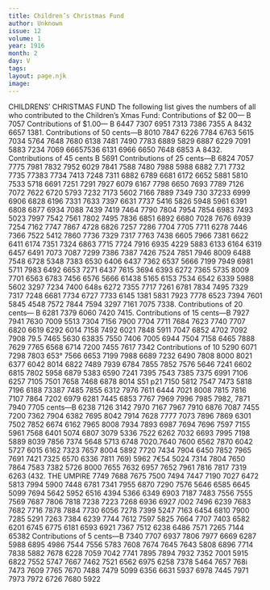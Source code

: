 ```yaml
---
title: Children’s Christmas Fund
author: Unknown
issue: 12
volume: 1
year: 1916
month: 2
day: V
tags:
layout: page.njk
image:
---
```

CHILDRENS’ CHRISTMAS FUND    The following list gives the numbers of all who contributed to the Children’s Xmas Fund:       Contributions of $2 00— B 7057       Contributions of $1.00— B 6447 7307 6951 7313 7386 7355 A 8432 6657 1381.       Contributions of 50 cents—B 8010 7847 6226 7784 6763 5615 7034 5764 7648 7680 6138 7481 7490 7783 6889 5829 6887 6229 7091 5883 7234 7069 66657536 6131 6966 6650 7648 6853 A 8432.       Contributions of 45 cents B 5691       Contributions of 25 cents—B 6824 7057 7775 7981 7832 7952 6029 7841 7588 7480 7988 5988 6882 7.71 7732 7735 77383 7734 7413 7248 7311 6882 6789 6681 6172 6652 5881 5810 7533 5718 6691 7251 7291 7927 6079 6167 7798 6650 7693 7789 7126 7072 7622 6720 5793 7232 7173 5602 7166 7889 7349 730 37233 6999 6906 6828 6196 7331 7633 7397 6631 7737 5416 5826 5948 5961 6391 6808 6877 6934 7088 7439 7419 7464 7790 7804 7954 7854 6983 7493 5023 7997 7542 7561 7802 7495 7836 6851 6892 6680 7028 7676 6939 7254 7162 7747 7867 4728 6826 7257 7286 7704 7705 7711 6278 7446 7366 7522 5412 7860 7736 7329 7317 7763 7438 6605 7966 7381 6622 6411 6174 7351 7324 6863 7715 7724 7916 6935 4229 5883 6133 6164 6319 6457 6491 7073 7087 7299 7386 7387 7426 7524 7851 7946 8009 6488 7548 6728 5348 7383 6530 6406 6437 7362 6537 5666 7199 7949 6981 5711 7983 6492 6653 7271 6437 7615 3694 6393 6272 7365 5735 8009 7701 6563 6783 7456 6576 5666 61438 5165 6153 7534 6542 6339 5988 5602 3297 7234 7400 648s 6272 7355 7717 7261 6781 7834 7495 7329 7317 7248 6681 7734 6727 7733 6145 1381 5831 7923 7778 6523 7394 7601 5845 4548 7572 7844 7594 3297 7161 7075 7338.       Contributions of 20 cents— B 6281 7379 6060 7420 7415.       Contributions of 15 cents—B 7927 7941 7630 7009 5513 7304 7156 7900 7704 7711 7684 7623 7740 7707 6820 6619 6292 6014 7158 7492 6021 7848 5911 7047 6852 4702 7092 7908 79.5 7465 5630 63835 7550 7406 7005 6944 7504 7158 6465 7888 7629 7765 6568 6714 7200 7455 7617 7342       Contributions of 10 5290 6071 7298 7803 653° 7566 6653 7199 7988 6689 7232 6490 7808 8000 8021 6377 6042 8014 6822 7489 7939 6784 7855 7852 7576 5646 7241 6602 6815 7802 5958 6879 5383 6590 7241 7395 7543 7385 7375 6991 7106 6257 7105 7501 7658 7468 6878 8014 S51 p21 7150 5812 7547 7473 5818 7196 6188 73387 7485 7855 6312 7976 7611 6444 7021 8008 7815 7816 7107 7864 7202 6979 6281 7445 6853 7767 7969 7996 7985 7982, 7871 7940 7705 cents—B 6238 7126 3142 7970 7167 7967 7910 6876 7087 7455 7200 7362 7904 6382 7695 8042 7914 7628 7777 7073 7896 7869 6301 7502 7852 6674 6162 7965 8008 7934 7893 6987 7694 7696 7597 7155 5961 7568 6401 5074 6807 3079 5336 7522 6262 7032 6693 7995 7198 5889 8039 7856 7374 5648 5713 6748 7020.7640 7600 6562 7870 6042 5727 6015 6162 7323 7657 8004 5892 7720 7434 7904 6450 7852 7965 7691 7421 7325 6570 6336 7811 769) 5962 7€54 5024 7314 7804 7650 7864 7583 7382 5726 8000 7655 7632 6957 7652 7961 7816 7817 7319 6263 (432. THE UMPIRE 7749 7688 7675 7500 7494 7447 7190 7027 6472 5813 7994 5900 7448 6781 7341 7955 6870 7290 7576 5646 6585 6645 5099 7694 5642 5952 6516 4394 5366 6349 6903 7187 7483 7556 7555 7569 7687 7806 7818 7238 7223 7268 6936 6927 /002 7496 6239 7683 7682 7716 7878 7884 7730 6056 7278 7399 5247 7163 6454 6810 7900 7285 5291 7263 7384 6239 7744 7612 7597 5825 7664 7707 7403 6582 6201 6745 6775 6181 6593 6921 7367 7512 6238 6486 7571 7265 7144 65382       Contributions of 5 cents—B 7340 7707 6937 7806 7977 6669 6287 5988 6895 4986 7544 7556 5783 7608 7674 7645 7643 5808 6896 7714 7838 5882 7678 6228 7059 7042 7741 7895 7894 7932 7352 7001 5915 6822 7552 5747 7667 7462 7521 6562 6975 6258 7378 5464 7657 768i 7473 7609 7765 7670 7488 7479 5099 6356 6631 5937 6978 7445 7971 7973 7972 6726 7680 5922 

